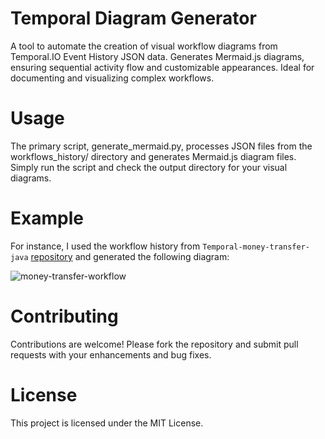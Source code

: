 # Temporal Diagram Generator
A tool to automate the creation of visual workflow diagrams from Temporal.IO Event History JSON data. Generates Mermaid.js diagrams, ensuring sequential activity flow and customizable appearances. Ideal for documenting and visualizing complex workflows.

# Usage

The primary script, generate_mermaid.py, processes JSON files from the workflows_history/ directory and generates Mermaid.js diagram files. Simply run the script and check the output directory for your visual diagrams.

# Example

For instance, I used the workflow history from `Temporal-money-transfer-java` [repository](https://github.com/temporal-sa/temporal-money-transfer-java/blob/2d1a7e17029290623f192cb07bb3dbe43d6c4028/workflowHistories/happy-path-ui-decoded.json)  and generated the following diagram:

![money-transfer-workflow](https://github.com/user-attachments/assets/940d1262-2b29-432d-b490-2283cd5bec11)


# Contributing

Contributions are welcome! Please fork the repository and submit pull requests with your enhancements and bug fixes.

# License

This project is licensed under the MIT License.

